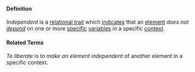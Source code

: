 #### Definition

*Independent* is a [relational trait](https://github.com/gcassel/Modular-Organization-Terminology/blob/master/compound-terms/relational-trait.md) which [indicates](https://github.com/gcassel/Modular-Organization-Terminology/blob/master/terms/indicate.md) that an [element](https://github.com/gcassel/Modular-Organization-Terminology/blob/master/terms/element.md) *does not [depend](https://github.com/gcassel/Modular-Organization-Terminology/blob/master/terms/depend.md)* on one or more [specific](https://github.com/gcassel/Modular-Organization-Terminology/blob/master/terms/specific.md) [variables](https://github.com/gcassel/Modular-Organization-Terminology/blob/master/terms/variable.md) in a specific [context](https://github.com/gcassel/Modular-Organization-Terminology/blob/master/terms/context.md).

#### Related Terms 

*To liberate* is *to make an element independent* of another element in a specific context.
